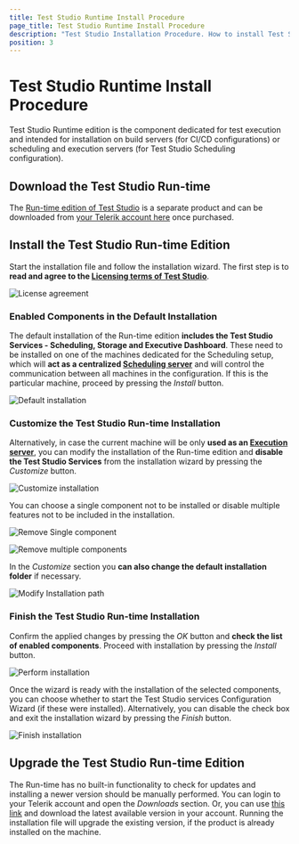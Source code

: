 ```yaml
---
title: Test Studio Runtime Install Procedure
page_title: Test Studio Runtime Install Procedure
description: "Test Studio Installation Procedure. How to install Test Studio "
position: 3
---
```

# Test Studio Runtime Install Procedure

Test Studio Runtime edition is the component dedicated for test execution and intended for installation on build servers (for CI/CD configurations) or scheduling and execution servers (for Test Studio Scheduling configuration).

## Download the Test Studio Run-time

The <a href="https://www.telerik.com/teststudio/test-studio-runtime" target="_blank">Run-time edition of Test Studio</a> is a separate product and can be downloaded from <a href="https://www.telerik.com/account/product-download?product=TESTSTUDIORUNTIME" target="_blank">your Telerik account here</a> once purchased.

## Install the Test Studio Run-time Edition

Start the installation file and follow the installation wizard. The first step is to **read and agree to the <a href="https://www.telerik.com/purchase/license-agreement/teststudio" target="_blank">Licensing terms of Test Studio**</a>.

![License agreement][1]

### Enabled Components in the Default Installation

The default installation of the Run-time edition **includes the Test Studio Services - Scheduling, Storage and Executive Dashboard**. These need to be installed on one of the machines dedicated for the Scheduling setup, which will **act as a centralized <a href="/features/scheduling-test-runs/multiple-machines-scheduling-setup/create-scheduling-server" target="_blank">Scheduling server**</a> and will control the communication between all machines in the configuration. If this is the particular machine, proceed by pressing the *Install* button.

![Default installation][2]

### Customize the Test Studio Run-time Installation

Alternatively, in case the current machine will be only **used as an <a href="/features/scheduling-test-runs/multiple-machines-scheduling-setup/create-execution-server" target="_blank">Execution server**</a>, you can modify the installation of the Run-time edition and **disable the Test Studio Services** from the installation wizard by pressing the *Customize* button.

![Customize installation][3]

You can choose a single component not to be installed or disable multiple features not to be included in the installation.

![Remove Single component][4]

![Remove multiple components][5]

In the *Customize* section you **can also change the default installation folder** if necessary.

![Modify Installation path][6]

### Finish the Test Studio Run-time Installation

Confirm the applied changes by pressing the *OK* button and **check the list of enabled components**. Proceed with installation by pressing the *Install* button.

![Perform installation][7]

Once the wizard is ready with the installation of the selected components, you can choose whether to start the Test Studio services Configuration Wizard (if these were installed). Alternatively, you can disable the check box and exit the installation wizard by pressing the *Finish* button.

![Finish installation][8]

## Upgrade the Test Studio Run-time Edition

The Run-time has no built-in functionality to check for updates and installing a newer version should be manually performed. You can login to your Telerik account and open the *Downloads* section. Or, you can use <a href="https://www.telerik.com/account/product-download?product=TESTSTUDIORUNTIME" target="_blank">this link</a> and download the latest available version in your account. Running the installation file will upgrade the existing version, if the product is already installed on the machine.

[1]: /img/features/scheduling-test-runs/install-runtime/fig1.png
[2]: /img/features/scheduling-test-runs/install-runtime/fig2.png
[3]: /img/features/scheduling-test-runs/install-runtime/fig3.png
[4]: /img/features/scheduling-test-runs/install-runtime/fig4.png
[5]: /img/features/scheduling-test-runs/install-runtime/fig5.png
[6]: /img/features/scheduling-test-runs/install-runtime/fig6.png
[7]: /img/features/scheduling-test-runs/install-runtime/fig7.png
[8]: /img/features/scheduling-test-runs/install-runtime/fig8.png
